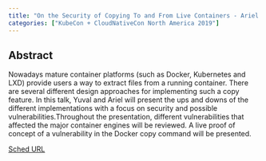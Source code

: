 ```yaml
---
title: "On the Security of Copying To and From Live Containers - Ariel Zelivansky & Yuval Avrahami, Palo Alto Networks"
categories: ["KubeCon + CloudNativeCon North America 2019"]
---
```


## Abstract

Nowadays mature container platforms (such as Docker, Kubernetes and LXD) provide users a way to extract files from a running container. There are several different design approaches for implementing such a copy feature. In this talk, Yuval and Ariel will present the ups and downs of the different implementations with a focus on security and possible vulnerabilities.Throughout the presentation, different vulnerabilities that affected the major container engines will be reviewed. A live proof of concept of a vulnerability in the Docker copy command will be presented.

[Sched URL](https://kccncna19.sched.com/event/d229f00f143036f7c488144e604f91ea)

